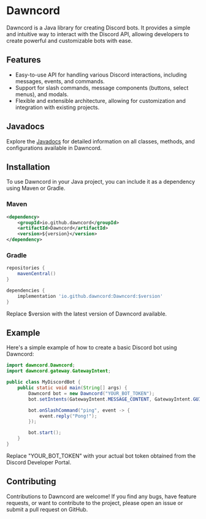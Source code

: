 # Dawncord

Dawncord is a Java library for creating Discord bots. It provides a simple and intuitive way to interact with the Discord API, allowing developers to create powerful and customizable bots with ease.

## Features

- Easy-to-use API for handling various Discord interactions, including messages, events, and commands.
- Support for slash commands, message components (buttons, select menus), and modals.
- Flexible and extensible architecture, allowing for customization and integration with existing projects.

## Javadocs
Explore the [Javadocs](https://javadoc.io/doc/io.github.dawncord/Dawncord/latest/index.html) for detailed information on all classes, methods, and configurations available in Dawncord.

## Installation

To use Dawncord in your Java project, you can include it as a dependency using Maven or Gradle.

### Maven

```xml
<dependency>
    <groupId>io.github.dawncord</groupId>
    <artifactId>Dawncord</artifactId>
    <version>${version}</version>
</dependency>
```

### Gradle

```groovy
repositories {
    mavenCentral()
}

dependencies {
    implementation 'io.github.dawncord:Dawncord:$version'
}
```

Replace $version with the latest version of Dawncord available.

## Example
Here's a simple example of how to create a basic Discord bot using Dawncord:

```java
import dawncord.Dawncord;
import dawncord.gateway.GatewayIntent;

public class MyDiscordBot {
    public static void main(String[] args) {
        Dawncord bot = new Dawncord("YOUR_BOT_TOKEN");
        bot.setIntents(GatewayIntent.MESSAGE_CONTENT, GatewayIntent.GUILD_MESSAGES);

        bot.onSlashCommand("ping", event -> {
            event.reply("Pong!");
        });

        bot.start();
    }
}
```

Replace "YOUR_BOT_TOKEN" with your actual bot token obtained from the Discord Developer Portal.

## Contributing
Contributions to Dawncord are welcome! If you find any bugs, have feature requests, or want to contribute to the project, please open an issue or submit a pull request on GitHub.
